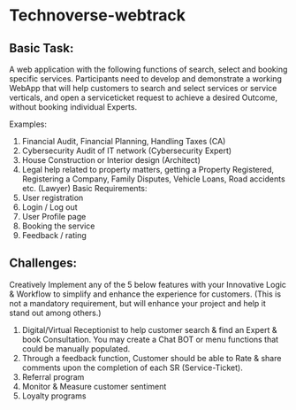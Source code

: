 # Technoverse-webtrack

## **Basic Task:**

A web application with the following functions of search, select and booking specific services. Participants need to develop and demonstrate a working WebApp that will help customers to search and select services or service verticals, and open a serviceticket request to achieve a desired Outcome, without booking individual Experts.

Examples:

1. Financial Audit, Financial Planning, Handling Taxes (CA)
2. Cybersecurity Audit of IT network (Cybersecurity Expert)
3. House Construction or Interior design (Architect)
4. Legal help related to property matters, getting a Property Registered, Registering a Company, Family Disputes, Vehicle Loans, Road accidents etc. (Lawyer) Basic Requirements:
5. User registration
6. Login / Log out
7. User Profile page
8. Booking the service
9. Feedback / rating

## **Challenges:**

Creatively Implement any of the 5 below features with your Innovative Logic & Workflow to simplify and enhance the experience for customers. (This is not a mandatory requirement, but will enhance your project and help it stand out among others.)

1. Digital/Virtual Receptionist to help customer search & find an Expert & book Consultation. You may create a Chat BOT or menu functions that could be manually populated.
2. Through a feedback function, Customer should be able to Rate & share comments upon the completion of each SR (Service-Ticket).
3. Referral program
4. Monitor & Measure customer sentiment
5. Loyalty programs

